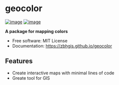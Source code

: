 # geocolor

[![image](https://img.shields.io/pypi/v/geocolor.svg)](https://pypi.python.org/pypi/geocolor)
[![image](https://img.shields.io/conda/vn/conda-forge/geocolor.svg)](https://anaconda.org/conda-forge/geocolor)

**A package for mapping colors**

-   Free software: MIT License
-   Documentation: https://zbhgis.github.io/geocolor

## Features

-   Create interactive maps with minimal lines of code
-   Greate tool for GIS
